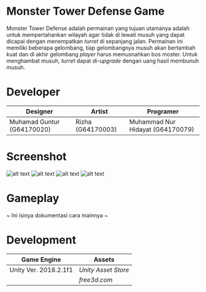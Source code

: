 # Monster Tower Defense Game

Monster Tower Defense adalah permainan yang tujuan utamanya adalah untuk mempertahankan wilayah agar tidak di lewati musuh yang dapat dicapai dengan menempatkan *turret* di sepanjang jalan. Permainan ini memiliki beberapa gelombang, tiap gelombangnya musuh akan bertambah kuat dan di akhir gelombang *player* harus memusnahkan bos moster. Untuk menghambat musuh, *turret* dapat di-*upgrade* dengan uang hasil membunuh musuh.

# Developer
| Designer | Artist | Programer |
| ------ | ------ | ------ | 
| Muhamad Guntur (G64170020) | Rizha (G64170003) | Muhammad Nur Hidayat (G64170079) |

# Screenshot

![alt text](https://media1.tenor.com/images/f093ad8ea5e22c39abf8a40438fbd4a3/tenor.gif?itemid=14366046 "Gambar 1")
![alt text](https://media1.tenor.com/images/3d124f67efd8e08b6fd3f0e748255a95/tenor.gif?itemid=4421172 "Gambar 2")
![alt text](https://media1.tenor.com/images/46d73c3cc50fa32e0e1d8c2a38007477/tenor.gif?itemid=7513882 "Gambar 3")
![alt text](https://media1.tenor.com/images/0bb5651771efea0728281a0ba02ff625/tenor.gif?itemid=4407980 "Gambar 4")

# Gameplay
~ Ini isinya dokumentasi cara mainnya ~

# Development
| Game Engine | Assets |
| ----------- | ------ |
| Unity Ver. 2018.2.1f1 | *Unity Asset Store* |
| | *free3d.com* |